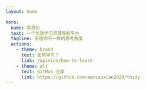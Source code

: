 ```yaml
---
layout: home

hero:
  name: 学思刻
  text: 一个优质学习资源导航平台
  tagline: 带给你不一样的思考角度
  actions:
    - theme: brand
      text: 如何学习？
      link: /opinion/how-to-learn
    - theme: alt
      text: GitHub 仓库
      link: https://github.com/awxiaoxian2020/thidy
---
```

